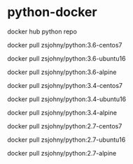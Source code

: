 # python-docker
docker hub python repo

docker pull zsjohny/python:3.6-centos7 

docker pull zsjohny/python:3.6-ubuntu16

docker pull zsjohny/python:3.6-alpine

docker pull zsjohny/python:3.4-centos7

docker pull zsjohny/python:3.4-ubuntu16

docker pull zsjohny/python:3.4-alpine

docker pull zsjohny/python:2.7-centos7

docker pull zsjohny/python:2.7-ubuntu16

docker pull zsjohny/python:2.7-alpine
